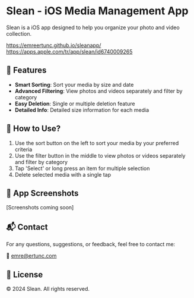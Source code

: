 # Slean - iOS Media Management App

Slean is a iOS app designed to help you organize your photo and video collection.

https://emreertunc.github.io/sleanapp/
https://apps.apple.com/tr/app/slean/id6740009265

## 🌟 Features

- **Smart Sorting**: Sort your media by size and date
- **Advanced Filtering**: View photos and videos separately and filter by category
- **Easy Deletion**: Single or multiple deletion feature
- **Detailed Info**: Detailed size information for each media

## 🚀 How to Use?

1. Use the sort button on the left to sort your media by your preferred criteria
2. Use the filter button in the middle to view photos or videos separately and filter by category
3. Tap 'Select' or long press an item for multiple selection
4. Delete selected media with a single tap

## 📱 App Screenshots

[Screenshots coming soon]

## 📬 Contact

For any questions, suggestions, or feedback, feel free to contact me:

📧 [emre@ertunc.com](mailto:emre@ertunc.com?subject=About%20Slean)

## 📝 License

© 2024 Slean. All rights reserved. 
